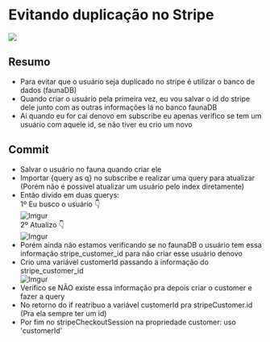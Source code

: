 # Evitando duplicação no Stripe

![](https://imgur.com/teFKdXi.gif)

## Resumo
* Para evitar que o usuário seja duplicado no stripe é utilizar o banco de dados (faunaDB)
* Quando criar o usuário pela primeira vez, eu vou salvar o id do stripe dele junto com as outras
informações lá no banco faunaDB
* Ai quando eu for cai denovo em subscribe eu apenas verifico se tem um usuário com aquele id, se não tiver 
eu crio um novo

## Commit
* Salvar o usuário no fauna quando criar ele
* Importar {query as q} no subscribe e realizar uma query para atualizar (Porém não é possivel atualizar um usuário pelo index diretamente)
* Então divido em duas querys: <br>
  1º Eu busco o usuário 👇<br>
  ![Imgur](https://imgur.com/gE6KGb4.png)<br>
  2º Atualizo 👇<br>
  ![Imgur](https://imgur.com/wwGkltI.png)
* Porém ainda não estamos verificando se no faunaDB o usuário tem essa informação stripe_customer_id para não criar esse usuário denovo
* Crio uma variável customerId passando a informação do stripe_customer_id<br>
  ![Imgur](https://imgur.com/M0unJds.png)
* Verifico se NÃO existe essa informação pra depois criar o customer e fazer a query
* No retorno do if reatribuo a variável customerId pra stripeCustomer.id (Pra ela sempre ter um id)
* Por fim no stripeCheckoutSession na propriedade customer: uso 'customerId'
